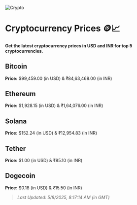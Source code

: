 
![Crypto](https://www.techguide.com.au/wp-content/uploads/2020/11/crypto3.jpeg)

# Cryptocurrency Prices 🪙📈

#### Get the latest cryptocurrency prices in USD and INR for top 5 cryptocurrencies.

## Bitcoin

**Price:** $99,459.00 (in USD) & ₹84,63,468.00 (in INR)

## Ethereum

**Price:** $1,928.15 (in USD) & ₹1,64,076.00 (in INR)

## Solana

**Price:** $152.24 (in USD) & ₹12,954.83 (in INR)

## Tether

**Price:** $1.00 (in USD) & ₹85.10 (in INR)

## Dogecoin

**Price:** $0.18 (in USD) & ₹15.50 (in INR)

> _Last Updated: 5/8/2025, 8:17:14 AM (in GMT)_
